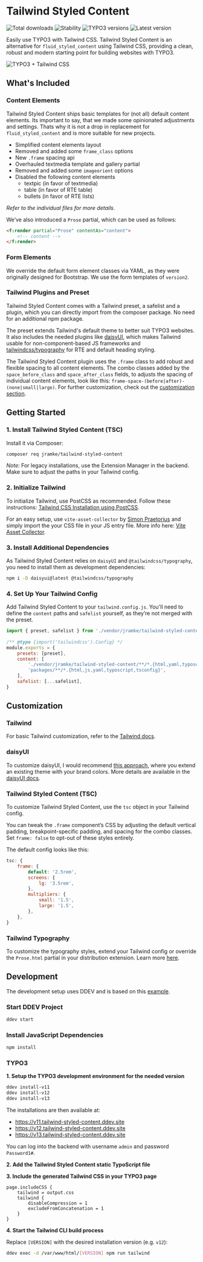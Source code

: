 # Tailwind Styled Content

![Total downloads](https://typo3-badges.dev/badge/tailwind_styled_content/downloads/shields.svg)
![Stability](https://typo3-badges.dev/badge/tailwind_styled_content/stability/shields.svg)
![TYPO3 versions](https://typo3-badges.dev/badge/tailwind_styled_content/typo3/shields.svg)
![Latest version](https://typo3-badges.dev/badge/tailwind_styled_content/version/shields.svg)

Easily use TYPO3 with Tailwind CSS. Tailwind Styled Content is an alternative for `fluid_styled_content` using Tailwind CSS, providing a clean, robust and modern starting point for building websites with TYPO3.

![TYPO3 + Tailwind CSS](https://github.com/user-attachments/assets/a2819c93-4682-4e61-9486-03519adad2ad)

## What's Included

### Content Elements

Tailwind Styled Content ships basic templates for (not all) default content elements. Its important to say, that we made some opinionated adjustments and settings. Thats why it is not a drop in replacement for `fluid_styled_content` and is more suitable for new projects.
- Simplified content elements layout
- Removed and added some `frame_class` options
- New `.frame` spacing api
- Overhauled textmedia template and gallery partial
- Removed and added some `imageorient` options
- Disabled the following content elements 
    - textpic (in favor of textmedia)
    - table (in favor of RTE table)
    - bullets (in favor of RTE lists)

*Refer to the individual files for more details.*

We’ve also introduced a `Prose` partial, which can be used as follows:

```html
<f:render partial="Prose" contentAs="content">
    <!-- content -->
</f:render>
```

### Form Elements

We override the default form element classes via YAML, as they were originally designed for Bootstrap. We use the form templates of `version2`.

### Tailwind Plugins and Preset

Tailwind Styled Content comes with a Tailwind preset, a safelist and a plugin, which you can directly import from the composer package. No need for an additional npm package.

The preset extends Tailwind's default theme to better suit TYPO3 websites. It also includes the needed plugins like [daisyUI](https://daisyui.com/), which makes Tailwind usable for non-component-based JS frameworks and [tailwindcss/typography](https://tailwindcss.com/docs/typography-plugin) for RTE and default heading styling.

The Tailwind Styled Content plugin uses the `.frame` class to add robust and flexible spacing to all content elements. The combo classes added by the `space_before_class` and `space_after_class` fields, to adjusts the spacing of individual content elements, look like this: `frame-space-(before|after)-(none|small|large)`. For further customization, check out the [customization section](#customization).

## Getting Started

### 1. Install Tailwind Styled Content (TSC)

Install it via Composer:

```bash
composer req jramke/tailwind-styled-content
```

*Note:* For legacy installations, use the Extension Manager in the backend. Make sure to adjust the paths in your Tailwind config.

### 2. Initialize Tailwind

To initialize Tailwind, use PostCSS as recommended. Follow these instructions: [Tailwind CSS Installation using PostCSS](https://tailwindcss.com/docs/installation/using-postcss).

For an easy setup, use `vite-asset-collector` by [Simon Praetorius](https://github.com/s2b) and simply import the your CSS file in your JS entry file. More info here: [Vite Asset Collector](https://github.com/s2b/vite-asset-collector).

### 3. Install Additional Dependencies

As Tailwind Styled Content relies on `daisyUI` and `@tailwindcss/typography`, you need to install them as development dependencies:

```bash
npm i -D daisyui@latest @tailwindcss/typography
```

### 4. Set Up Your Tailwind Config

Add Tailwind Styled Content to your `tailwind.config.js`. You'll need to define the `content` paths and `safelist` yourself, as they’re not merged with the preset.

```js
import { preset, safelist } from './vendor/jramke/tailwind-styled-content';
 
/** @type {import('tailwindcss').Config} */
module.exports = {
	presets: [preset],
	content: [
		'./vendor/jramke/tailwind-styled-content/**/*.{html,yaml,typoscript,tsconfig}',
		'packages/**/*.{html,js,yaml,typoscript,tsconfig}',
	],
	safelist: [...safelist],
}
```

## Customization

### Tailwind

For basic Tailwind customization, refer to the [Tailwind docs](https://tailwindcss.com/docs/configuration).

### daisyUI

To customize daisyUI, I would recommend [this approach](https://daisyui.com/docs/themes/#-7), where you extend an existing theme with your brand colors. More details are available in the [daisyUI docs](https://daisyui.com/docs/customize/).

### Tailwind Styled Content (TSC)

To customize Tailwind Styled Content, use the `tsc` object in your Tailwind config.

You can tweak the `.frame` component’s CSS by adjusting the default vertical padding, breakpoint-specific padding, and spacing for the combo classes. Set `frame: false` to opt-out of these styles entirely.

The default config looks like this:

```js
tsc: {
    frame: {
        default: '2.5rem',
        screens: {
            lg: '3.5rem',
        },
        multipliers: {
            small: '1.5',
            large: '1.5',
        },
    },
}
```

### Tailwind Typography

To customize the typography styles, extend your Tailwind config or override the `Prose.html` partial in your distribution extension. Learn more [here](https://tailwindcss.com/docs/typography-plugin).

## Development

The development setup uses DDEV and is based on this [example](https://github.com/a-r-m-i-n/ddev-for-typo3-extensions).

### Start DDEV Project

```bash
ddev start
```

### Install JavaScript Dependencies

```bash
npm install
```

### TYPO3

**1. Setup the TYPO3 development environment for the needed version**

```bash
ddev install-v11
ddev install-v12
ddev install-v13
```

The installations are then available at:
- https://v11.tailwind-styled-content.ddev.site
- https://v12.tailwind-styled-content.ddev.site
- https://v13.tailwind-styled-content.ddev.site

You can log into the backend with username `admin` and password `Password1#`.

**2. Add the Tailwind Styled Content static TypoScript file**

**3. Include the generated Tailwind CSS in your TYPO3 page**

```typoscript
page.includeCSS {
    tailwind = output.css
    tailwind {
    	disableCompression = 1
    	excludeFromConcatenation = 1
    }
}
```

**4. Start the Tailwind CLI build process**

Replace `[VERSION]` with the desired installation version (e.g. `v12`):

```bash
ddev exec -d /var/www/html/[VERSION] npm run tailwind
```

